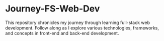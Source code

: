 # Journey-FS-Web-Dev
This repository chronicles my journey through learning full-stack web development. Follow along as I explore various technologies, frameworks, and concepts in front-end and back-end development.
